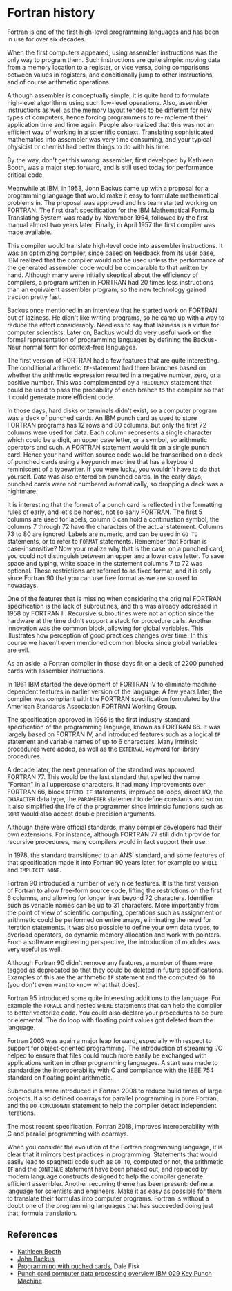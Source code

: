 # Fortran history

Fortran is one of the first high-level programming languages and has been in use for over six decades.

When the first computers appeared, using assembler instructions was the only way to program them.  Such instructions are quite simple: moving data from a memory location to a register, or vice versa, doing comparisons between values in registers, and conditionally jump to other instructions, and of course arithmetic operations.

Although assembler is conceptually simple, it is quite hard to formulate high-level algorithms using such low-level operations.  Also, assembler instructions as well as the memory layout tended to be different for new types of computers, hence forcing programmers to re-implement their application time and time again.  People also realized that this was not an efficient way of working in a scientific context.  Translating sophisticated mathematics into assembler was very time consuming, and your typical physicist or chemist had better things to do with his time.

By the way, don't get this wrong: assembler, first developed by Kathleen Booth, was a major step forward, and is still used today for performance critical code.

Meanwhile at IBM, in 1953, John Backus came up with a proposal for a programming language that would make it easy to formulate mathematical problems in.  The proposal was approved and his team started working on FORTRAN.  The first draft specification for the IBM Mathematical Formula Translating System was ready by November 1954, followed by the first manual almost two years later.  Finally, in April 1957 the first compiler was made available.

This compiler would translate high-level code into assembler instructions.  It was an optimizing compiler, since based on feedback from its user base, IBM realized that the compiler would not be used unless the performance of the generated assembler code would be comparable to that written by hand.  Although many were initially skeptical about the efficiency of compilers, a program written in FORTRAN had 20 times less instructions than an equivalent assembler program, so the new technology gained traction pretty fast.

Backus once mentioned in an interview that he started work on FORTRAN out of laziness.  He didn't like writing programs, so he came up with a way to reduce the effort considerably.  Needless to say that laziness is a virtue for computer scientists.  Later on, Backus would do very useful work on the formal representation of programming languages by defining the Backus-Naur normal form for context-free languages.

The first version of FORTRAN had a few features that are quite interesting.  The conditional arithmetic `IF`-statement had three branches based on whether the arithmetic expression resulted in a negative number, zero, or a positive number.  This was complemented by a `FREQUENCY` statement that could be used to pass the probability of each branch to the compiler so that it could generate more efficient code.

In those days, hard disks or terminals didn't exist, so a computer program was a deck of punched cards.  An IBM punch card as used to store FORTRAN programs has 12 rows and 80 columns, but only the first 72 columns were used for data.  Each column represents a single character which could be a digit, an upper case letter, or a symbol, so arithmetic operators and such.  A FORTRAN statement would fit on a single punch card.  Hence your hand written source code would be transcribed on a deck of punched cards using a keypunch machine that has a keyboard reminiscent of a typewriter.  If you were lucky, you wouldn't have to do that yourself.  Data was also entered on punched cards.  In the early days, punched cards were not numbered automatically, so dropping a deck was a nightmare.

It is interesting that the format of a punch card is reflected in the formatting rules of early, and let's be honest, not so early FORTRAN.  The first 5 columns are used for labels, column 6 can hold a continuation symbol, the columns 7 through 72 have the characters of the actual statement.  Columns 73 to 80 are ignored.  Labels are numeric, and can be used in `GO TO` statements, or to refer to `FORMAT` statements.  Remember that Fortran is case-insensitive?  Now your realize why that is the case: on a punched card, you could not distinguish between an upper and a lower case letter.  To save space and typing, white space in the statement columns 7 to 72 was optional.  These restrictions are referred to as fixed format, and it is only since Fortran 90 that you can use free format as we are so used to nowadays.

One of the features that is missing when considering the original FORTRAN specification is the lack of subroutines, and this was already addressed in 1958 by FORTRAN II.  Recursive subroutines were not an option since the hardware at the time didn't support a stack for procedure calls.  Another innovation was the common block, allowing for global variables.  This illustrates how perception of good practices changes over time.  In this course we haven't even mentioned common blocks since global variables are evil.

As an aside, a Fortran compiler in those days fit on a deck of 2200 punched cards with assembler instructions.

In 1961 IBM started the development of FORTRAN IV to eliminate machine dependent features in earlier version of the language.  A few years later, the compiler was compliant with the FORTRAN specification formulated by the American Standards Association FORTRAN Working Group.

The specification approved in 1966 is the first industry-standard specification of the programming language, known as FORTRAN 66.  It was largely based on FORTRAN IV, and introduced features such as a logical `IF` statement and variable names of up to 6 characters.  Many intrinsic procedures were added, as well as the `EXTERNAL` keyword for library procedures.

A decade later, the next generation of the standard was approved, FORTRAN 77.  This would be the last standard that spelled the name "Fortran" in all uppercase characters.  It had many improvements over FORTRAN 66, block `IF`/`END IF` statements, improved `DO` loops, direct I/O, the `CHARACTER` data type, the `PARAMETER` statement to define constants and so on.  It also simplified the life of the programmer since intrinsic functions such as `SQRT` would also accept double precision arguments.

Although there were official standards, many compiler developers had their own extensions.  For instance, although FORTRAN 77 still didn't provide for recursive procedures, many compilers would in fact support their use.

In 1978, the standard transitioned to an ANSI standard, and some features of that specification made it into Fortran 90 years later, for example `DO WHILE` and `IMPLICIT NONE`.

Fortran 90 introduced a number of very nice features.  It is the first version of Fortran to allow free-form source code, lifting the restrictions on the first 6 columns, and allowing for longer lines beyond 72 characters.  Identifier such as variable names can be up to 31 characters.  More importantly from the point of view of scientific computing, operations such as assignment or arithmetic could be performed on entire arrays, eliminating the need for iteration statements.  It was also possible to define your own data types, to overload operators, do dynamic memory allocation and work with pointers.  From a software engineering perspective, the introduction of modules was very useful as well.

Although Fortran 90 didn't remove any features, a number of them were tagged as deprecated so that they could be deleted in future specifications.  Examples of this are the arithmetic `IF` statement and the computed `GO TO` (you don't even want to know what that does).

Fortran 95 introduced some quite interesting additions to the language.  For example the `FORALL`  and nested `WHERE` statements that can help the compiler to better vectorize code.  You could also declare your procedures to be pure or elemental.  The do loop with floating point values got deleted from the language.

Fortran 2003 was again a major leap forward, especially with respect to support for object-oriented programming.  The introduction of streaming I/O helped to ensure that files could much more easily be exchanged with applications written in other programming languages.  A start was made to standardize the interoperability with C and compliance with the IEEE 754 standard on floating point arithmetic.

Submodules were introduced in Fortran 2008 to reduce build times of large projects.  It also defined coarrays for parallel programming in pure Fortran, and the `DO CONCURRENT` statement to help the compiler detect independent iterations.

The most recent specification, Fortran 2018, improves interoperability with C and parallel programming with coarrays.

When you consider the evolution of the Fortran programming language, it is clear that it mirrors best practices in programming.  Statements that would easily lead to spaghetti code such as `GO TO`, computed or not, the arithmetic `IF` and the `CONTINUE` statement have been phased out, and replaced by modern language constructs designed to help the compiler generate efficient assembler.  Another recurring theme has been present: define a language for scientists and engineers.  Make it as easy as possible for them to translate their formulas into computer programs.  Fortran is without a doubt one of the programming languages that has succeeded doing just that, formula translation.

## References

* [Kathleen Booth](https://en.wikipedia.org/wiki/Kathleen_Booth)
* [John Backus](https://en.wikipedia.org/wiki/John_Backus)
* [Programming with puched cards](http://www.columbia.edu/cu/computinghistory/fisk.pdf), Dale Fisk
* [Punch card computer data processing overview IBM 029 Key Punch Machine](https://youtu.be/3fVRGQT1CoM)

